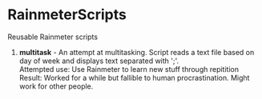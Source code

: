 # RainmeterScripts
Reusable Rainmeter scripts

1. <b>multitask</b> -
An attempt at multitasking. Script reads a text file based on day of week and displays text separated with ';'.<br/>
Attempted use: Use Rainmeter to learn new stuff through repitition<br/>
Result: Worked for a while but fallible to human procrastination. Might work for other people.<br/>
